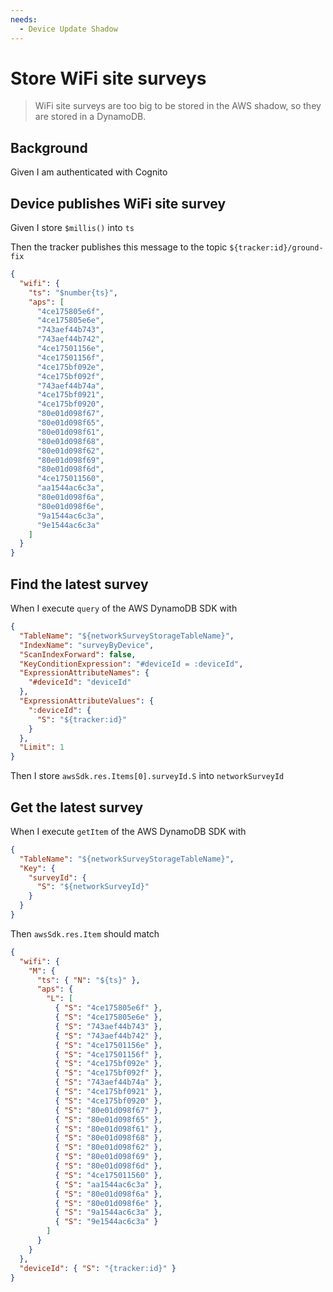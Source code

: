 ```yaml
---
needs:
  - Device Update Shadow
---
```


# Store WiFi site surveys

> WiFi site surveys are too big to be stored in the AWS shadow, so they are
> stored in a DynamoDB.

## Background

Given I am authenticated with Cognito

## Device publishes WiFi site survey

Given I store `$millis()` into `ts`

Then the tracker publishes this message to the topic `${tracker:id}/ground-fix`

```json
{
  "wifi": {
    "ts": "$number{ts}",
    "aps": [
      "4ce175805e6f",
      "4ce175805e6e",
      "743aef44b743",
      "743aef44b742",
      "4ce17501156e",
      "4ce17501156f",
      "4ce175bf092e",
      "4ce175bf092f",
      "743aef44b74a",
      "4ce175bf0921",
      "4ce175bf0920",
      "80e01d098f67",
      "80e01d098f65",
      "80e01d098f61",
      "80e01d098f68",
      "80e01d098f62",
      "80e01d098f69",
      "80e01d098f6d",
      "4ce175011560",
      "aa1544ac6c3a",
      "80e01d098f6a",
      "80e01d098f6e",
      "9a1544ac6c3a",
      "9e1544ac6c3a"
    ]
  }
}
```

## Find the latest survey

When I execute `query` of the AWS DynamoDB SDK with

```json
{
  "TableName": "${networkSurveyStorageTableName}",
  "IndexName": "surveyByDevice",
  "ScanIndexForward": false,
  "KeyConditionExpression": "#deviceId = :deviceId",
  "ExpressionAttributeNames": {
    "#deviceId": "deviceId"
  },
  "ExpressionAttributeValues": {
    ":deviceId": {
      "S": "${tracker:id}"
    }
  },
  "Limit": 1
}
```

Then I store `awsSdk.res.Items[0].surveyId.S` into `networkSurveyId`

## Get the latest survey

When I execute `getItem` of the AWS DynamoDB SDK with

```json
{
  "TableName": "${networkSurveyStorageTableName}",
  "Key": {
    "surveyId": {
      "S": "${networkSurveyId}"
    }
  }
}
```

Then `awsSdk.res.Item` should match

```json
{
  "wifi": {
    "M": {
      "ts": { "N": "${ts}" },
      "aps": {
        "L": [
          { "S": "4ce175805e6f" },
          { "S": "4ce175805e6e" },
          { "S": "743aef44b743" },
          { "S": "743aef44b742" },
          { "S": "4ce17501156e" },
          { "S": "4ce17501156f" },
          { "S": "4ce175bf092e" },
          { "S": "4ce175bf092f" },
          { "S": "743aef44b74a" },
          { "S": "4ce175bf0921" },
          { "S": "4ce175bf0920" },
          { "S": "80e01d098f67" },
          { "S": "80e01d098f65" },
          { "S": "80e01d098f61" },
          { "S": "80e01d098f68" },
          { "S": "80e01d098f62" },
          { "S": "80e01d098f69" },
          { "S": "80e01d098f6d" },
          { "S": "4ce175011560" },
          { "S": "aa1544ac6c3a" },
          { "S": "80e01d098f6a" },
          { "S": "80e01d098f6e" },
          { "S": "9a1544ac6c3a" },
          { "S": "9e1544ac6c3a" }
        ]
      }
    }
  },
  "deviceId": { "S": "{tracker:id}" }
}
```
